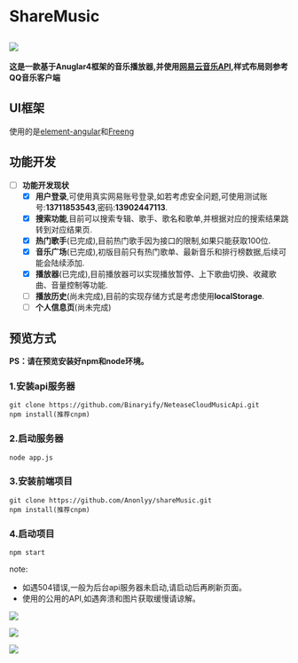 # ShareMusic
![](https://i.imgur.com/etuf38h.png)
---
**这是一款基于Anuglar4框架的音乐播放器,并使用[网易云音乐API][2],样式布局则参考QQ音乐客户端**
## UI框架 ##
使用的是[element-angular][3]和[Freeng][4]

## 功能开发 ##
- [ ] **功能开发现状**
    - [x] **用户登录**,可使用真实网易账号登录,如若考虑安全问题,可使用测试账号:**13711853543**,密码:**13902447113**.
    - [x] **搜索功能**,目前可以搜索专辑、歌手、歌名和歌单,并根据对应的搜索结果跳转到对应结果页.
    - [x] **热门歌手**(已完成),目前热门歌手因为接口的限制,如果只能获取100位.
    - [x] **音乐广场**(已完成),初版目前只有热门歌单、最新音乐和排行榜数据,后续可能会陆续添加.
    - [x] **播放器**(已完成),目前播放器可以实现播放暂停、上下歌曲切换、收藏歌曲、音量控制等功能.
    - [ ]  **播放历史**(尚未完成),目前的实现存储方式是考虑使用**localStorage**.
    - [ ] **个人信息页**(尚未完成)
## 预览方式 ##
**PS：请在预览安装好npm和node环境。**

### 1.安装api服务器 ###
	
    git clone https://github.com/Binaryify/NeteaseCloudMusicApi.git
    npm install(推荐cnpm)

### 2.启动服务器 ###
    node app.js
   
### 3.安装前端项目 ###
    git clone https://github.com/Anonlyy/shareMusic.git
    npm install(推荐cnpm)

### 4.启动项目 ###
    npm start
note:
- 如遇504错误,一般为后台api服务器未启动,请启动后再刷新页面。
- 使用的公用的API,如遇奔溃和图片获取缓慢请谅解。

![](https://i.imgur.com/2S7hGFr.gif)


![](https://i.imgur.com/wB5SXBc.gif)


![](https://i.imgur.com/O9PfftS.gif)



  [1]: https://ws1.sinaimg.cn/large/a0b131e2gy1fkskdm1s1qj21fl0rhkfo.jpg
  [2]: https://github.com/Binaryify/NeteaseCloudMusicApi
  [3]: https://github.com/eleme/element-angular
  [4]: https://github.com/IronPans/freeng
